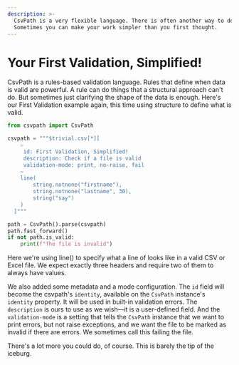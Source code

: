 ```yaml
---
description: >-
  CsvPath is a very flexible language. There is often another way to do a thing.
  Sometimes you can make your work simpler than you first thought.
---
```


# Your First Validation, Simplified!

CsvPath is a rules-based validation language. Rules that define when data is valid are powerful. A rule can do things that a structural approach can't do. But sometimes just clarifying the shape of the data is enough. Here's our First Validation example again, this time using structure to define what is valid.

```python
from csvpath import CsvPath

csvpath = """$trivial.csv[*][
    ~ 
     id: First Validation, Simplified!
     description: Check if a file is valid
     validation-mode: print, no-raise, fail 
    ~
    line(
        string.notnone("firstname"),
        string.notnone("lastname", 30),
        string("say")
    )
  ]"""

path = CsvPath().parse(csvpath)
path.fast_forward()
if not path.is_valid:
    print(f"The file is invalid")
```

Here we're using line() to specify what a line of looks like in a valid CSV or Excel file. We expect exactly three headers and require two of them to always have values.&#x20;

We also added some metadata and a mode configuration. The `id` field will become the csvpath's `identity`, available on the `CsvPath` instance's `identity` property. It will be used in built-in validation errors. The `description` is ours to use as we wish—it is a user-defined field. And the `validation-mode` is a setting that tells the `CsvPath` instance that we want to print errors, but not raise exceptions, and we want the file to be marked as invalid if there are errors. We sometimes call this failing the file.&#x20;

There's a lot more you could do, of course. This is barely the tip of the iceburg.
